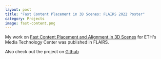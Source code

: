 ```yaml
---
layout: post
title: "Fast Content Placement in 3D Scenes: FLAIRS 2022 Poster"
category: Projects
image: fast-content.png
---
```


My work on [Fast Content Placement and Alignment in 3D Scenes](https://journals.flvc.org/FLAIRS/article/view/130686) for ETH's Media Technology Center was published in FLAIRS.

Also check out the project on [Github](https://github.com/witi42/fast-content-placement)

